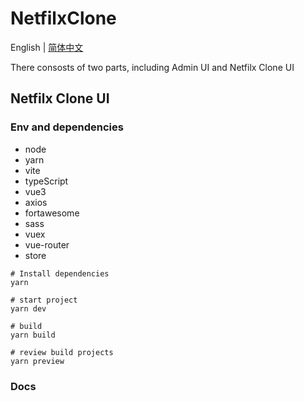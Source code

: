 # NetfilxClone

English | [简体中文](./README.zh-CN.md)

There consosts of two parts, including Admin UI and Netfilx Clone UI

## Netfilx Clone UI

### Env and dependencies

- node
- yarn
- vite
- typeScript
- vue3
- axios
- fortawesome
- sass
- vuex
- vue-router
- store

``` shell
# Install dependencies
yarn

# start project
yarn dev 

# build
yarn build

# review build projects
yarn preview 
```


### Docs
